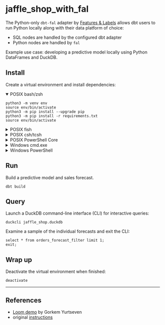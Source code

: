 # jaffle_shop_with_fal

The Python-only `dbt-fal` adapter by [Features & Labels](https://fal.ai/) allows dbt users to run Python locally along with their data platform of choice:
- SQL nodes are handled by the configured dbt adapter
- Python nodes are handled by `fal`

Example use case: developing a predictive model locally using Python DataFrames and DuckDB.

## Install
Create a virtual environment and install dependencies:

<details open>
<summary>POSIX bash/zsh</summary>

```shell
python3 -m venv env
source env/bin/activate
python3 -m pip install --upgrade pip
python3 -m pip install -r requirements.txt
source env/bin/activate
```

</details>

<details>
<summary>POSIX fish</summary>

```shell
python3 -m venv env
source env/bin/activate.fish
python3 -m pip install --upgrade pip
python3 -m pip install -r requirements.txt
source env/bin/activate.fish
```
</details>

<details>
<summary>POSIX csh/tcsh</summary>

```shell
python3 -m venv env
source env/bin/activate.csh
python3 -m pip install --upgrade pip
python3 -m pip install -r requirements.txt
source env/bin/activate.csh
```
</details>

<details>
<summary>POSIX PowerShell Core</summary>

```shell
python3 -m venv env
env/bin/Activate.ps1
python3 -m pip install --upgrade pip
python3 -m pip install -r requirements.txt
env/bin/Activate.ps1
```
</details>

<details>
<summary>Windows cmd.exe</summary>

```shell
python -m venv env
env\Scripts\activate.bat
python -m pip install --upgrade pip
python -m pip install -r requirements.txt
env\Scripts\activate.bat
```
</details>

<details>
<summary>Windows PowerShell</summary>

```shell
python -m venv env
env\Scripts\Activate.ps1
python -m pip install --upgrade pip
python -m pip install -r requirements.txt
env\Scripts\Activate.ps1
```
</details>

## Run
Build a predictive model and sales forecast.
```shell
dbt build
```

## Query

Launch a DuckDB command-line interface (CLI) for interactive queries:
```shell
duckcli jaffle_shop.duckdb
```

Examine a sample of the individual forecasts and exit the CLI:
```
select * from orders_forecast_filter limit 1;
exit;
```

## Wrap up 
Deactivate the virtual environment when finished:

```shell
deactivate
```


---

## References
- [Loom demo](https://www.loom.com/share/26c9da8814d4435cb763cfb4eb3ab5dc) by Gorkem Yurtseven
- original [instructions](https://featuresandlabels.notion.site/Public-Set-up-dbt-fal-Act-1-568b7b0692514f52be161e1129d7dcc8)
